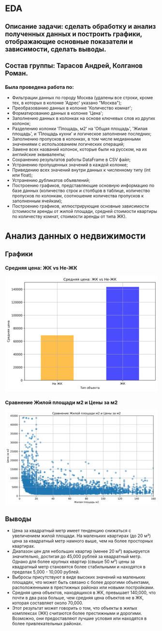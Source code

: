 # EDA

## Описание задачи: сделать обработку и анализ полученных данных и построить графики, отображающие основные показатели и зависимости, сделать выводы.

## Состав группы: Тарасов Андрей, Колганов Роман.

### Была проведена работа по:
- Фильтрации данных по городу Москва (удалены все строки, кроме тех, в которых в колонке 'Адрес' указано "Москва");
- Преобразованию данных в колонке 'Количество комнат';
- Форматированию данных в колонке 'Цена';
- Заполнению данных в колонках на основе ключевых слов из других колонок;
- Разделению колонки 'Площадь, м2' на 'Общая площадь', 'Жилая площадь', и 'Площадь кухни' и логическое заполнение последних;
- Заполнению пропусков в колонках, в том числе медианными значениями с использованием логических операций;
- Замене всех названий колонок, которые были на русском, на их английские эквиваленты;
- Сохранению результатов работы DataFrame в CSV файл;
- Устранению пропущенных значений в каждой колонке;
- Приведению всех значений внутри данных к численному типу (int или float);
- Устранению дубликатов объявлений;
- Построению графиков, представляющие основную информацию по базе данных (количество строк и столбцов в таблице, количество пропусков по колонкам, cоотношение количества пропусков к заполненным ячейкам);
- Построению графиков, иллюстрирующие основные зависимости (стоимости аренды от жилой площади, средней стоимости квартиры по количеству комнат, стоимости аренды от типа ЖК).


# Анализ данных о недвижимости

## Графики

### Средняя цена: ЖК vs Не-ЖК
![Средняя цена: ЖК vs Не-ЖК](average_price_zk_vs_nonzk.png)

### Сравнение Жилой площади м2 и Цены за м2
![Сравнение Жилой площади м2 и Цены за м2](living_area_vs_price_per_m2.png)

## Выводы

- Цена за квадратный метр имеет тенденцию снижаться с увеличением жилой площади. На маленьких квартирах (до 20 м²) цена за квадратный метр намного выше, чем на более просторных квартирах.
- Диапазон цен для небольших квартир (менее 20 м²) варьируется значительно, достигая до 45,000 рублей за квадратный метр. Однако для более крупных квартир (свыше 50 м²) цены за квадратный метр становятся более стабильными и находятся в пределах 5,000 - 10,000 рублей.
- Выбросы присутствуют в виде высоких значений на маленьких площадях, что может быть связано с более дорогими объектами, расположенными в престижных районах или новыми постройками.
- Средняя цена объектов, находящихся в ЖК, превышает 140,000, что почти в два раза больше, чем средняя цена объектов не в ЖК, которая составляет около 70,000.
- Этот результат может говорить о том, что объекты в жилых комплексах (ЖК) считаются более престижными и дорогими. Возможно, они предоставляют лучшие условия или находятся в более привлекательных районах.
